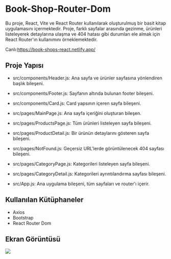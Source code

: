 ﻿<h1> Book-Shop-Router-Dom </h1>

Bu proje, React, Vite ve React Router kullanılarak oluşturulmuş bir basit kitap uygulamasını içermektedir. Proje, farklı sayfalar arasında gezinme, ürünleri listeleyerek detaylarına ulaşma ve 404 hatası gibi durumları ele almak için React Router'ın kullanımını örneklemektedir.

Canlı:https://book-shops-react.netlify.app/

<h2>Proje Yapısı</h2>

- src/components/Header.js: Ana sayfa ve ürünler sayfasına yönlendiren başlık bileşeni.

- src/components/Footer.js: Sayfanın altında bulunan footer bileşeni.

- src/components/Card.js: Card yapsının içeren sayfa bileşeni.

- src/pages/MainPage.js: Ana sayfa içeriğini oluşturan bileşen.

- src/pages/ProductsPage.js: Tüm ürünleri listeleyen sayfa bileşeni.

- src/pages/ProductDetail.js: Bir ürünün detaylarını gösteren sayfa bileşeni.

- src/pages/NotFound.js: Geçersiz URL'lerde görüntülenecek 404 sayfası bileşeni.

- src/pages/CategoryPage.js: Kategorileri listeleyen sayfa bileşeni.

- src/pages/CategoryDetail.js: Kategorileri ayrıntılandırma sayfası bileşeni.

- src/App.js: Ana uygulama bileşeni, tüm sayfaları ve router'ı içerir.

<h2>Kullanılan Kütüphaneler</h2>

- Axios
- Bootstrap
- React Router Dom

<h2>Ekran Görüntüsü</h2>

![](ekran.gif)
